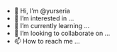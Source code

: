 - 👋 Hi, I’m @yurseria
- 👀 I’m interested in ...
- 🌱 I’m currently learning ...
- 💞️ I’m looking to collaborate on ...
- 📫 How to reach me ...

<!---
yurseria/yurseria is a ✨ special ✨ repository because its `README.md` (this file) appears on your GitHub profile.
You can click the Preview link to take a look at your changes.
--->
